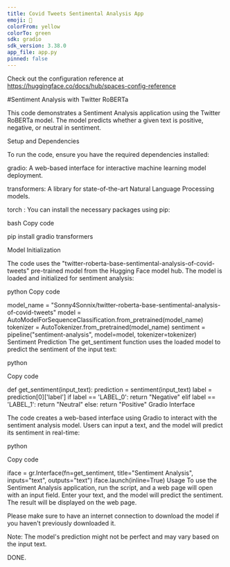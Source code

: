 ```yaml
---
title: Covid Tweets Sentimental Analysis App
emoji: 🐠
colorFrom: yellow
colorTo: green
sdk: gradio
sdk_version: 3.38.0
app_file: app.py
pinned: false
---
```


Check out the configuration reference at https://huggingface.co/docs/hub/spaces-config-reference

#Sentiment Analysis with Twitter RoBERTa

This code demonstrates a Sentiment Analysis application using the Twitter RoBERTa model.
The model predicts whether a given text is positive, negative, or neutral in sentiment.

Setup and Dependencies

To run the code, ensure you have the required dependencies installed:

gradio: A web-based interface for interactive machine learning model deployment.

transformers: A library for state-of-the-art Natural Language Processing models.

torch :
You can install the necessary packages using pip:

bash
Copy code

pip install gradio transformers

Model Initialization

The code uses the "twitter-roberta-base-sentimental-analysis-of-covid-tweets" pre-trained model from the Hugging Face model hub. The model is loaded and initialized for sentiment analysis:

python
Copy code

model_name = "Sonny4Sonnix/twitter-roberta-base-sentimental-analysis-of-covid-tweets"
model = AutoModelForSequenceClassification.from_pretrained(model_name)
tokenizer = AutoTokenizer.from_pretrained(model_name)
sentiment = pipeline("sentiment-analysis", model=model, tokenizer=tokenizer)
Sentiment Prediction
The get_sentiment function uses the loaded model to predict the sentiment of the input text:

python

Copy code

def get_sentiment(input_text):
    prediction = sentiment(input_text)
    label = prediction[0]['label']
    if label == 'LABEL_0':
        return "Negative"
    elif label == 'LABEL_1':
        return "Neutral"
    else:
        return "Positive"
Gradio Interface

The code creates a web-based interface using Gradio to interact with the sentiment analysis model. Users can input a text, and the model will predict its sentiment in real-time:

python

Copy code

iface = gr.Interface(fn=get_sentiment, title="Sentiment Analysis", inputs="text", outputs="text")
iface.launch(inline=True)
Usage
To use the Sentiment Analysis application, run the script, and a web page will open with an input field. Enter your text, and the model will predict the sentiment. The result will be displayed on the web page.

Please make sure to have an internet connection to download the model if you haven't previously downloaded it.

Note: The model's prediction might not be perfect and may vary based on the input text.

DONE.

